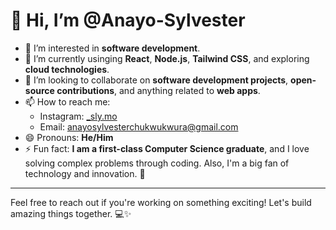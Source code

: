 # 👋 Hi, I’m @Anayo-Sylvester

- 👀 I’m interested in **software development**.
- 🌱 I’m currently usinging **React**, **Node.js**, **Tailwind CSS**, and exploring **cloud technologies**.
- 💞️ I’m looking to collaborate on **software development projects**, **open-source contributions**, and anything related to **web apps**.
- 📫 How to reach me:
  - Instagram: [_sly.mo](https://www.instagram.com/_sly.mo/)
  - Email: [anayosylvesterchukwukwura@gmail.com](mailto:anayosylvesterchukwukwura@gmail.com)
- 😄 Pronouns: **He/Him**
- ⚡ Fun fact: **I am a first-class Computer Science graduate**, and I love solving complex problems through coding. Also, I'm a big fan of technology and innovation. 🚀

---

Feel free to reach out if you're working on something exciting! Let's build amazing things together. 💻✨
